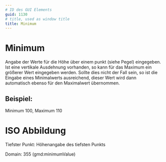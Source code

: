 ```yaml
---
# ID des GUI Elements
guid: 1130
# title, used as window title
title: Minimum
---
```


# Minimum

Angabe der Werte für die Höhe über einem punkt (siehe Pegel) eingegeben. Ist eine vertikale Ausdehnung vorhanden, so kann für das Maximum ein größerer Wert eingegeben werden. Sollte dies nicht der Fall sein, so ist die Eingabe eines Minimalwerts ausreichend, dieser Wert wird dann automatisch ebenso für den Maximalwert übernommen.

## Beispiel:

Minimum 100, Maximum 110

# ISO Abbildung

Tiefster Punkt: Höhenangabe des tiefsten Punkts

Domain: 355 (gmd:minimumValue)